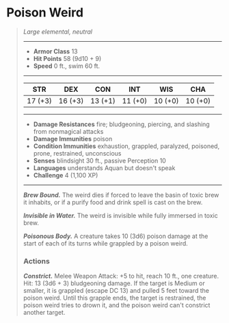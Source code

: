 # Poison Weird
>*Large elemental, neutral*
>___
>- **Armor Class** 13
>- **Hit Points** 58 (9d10 + 9)
>- **Speed** 0 ft., swim 60 ft.
>___
>|STR|DEX|CON|INT|WIS|CHA|
>|:---:|:---:|:---:|:---:|:---:|:---:|
>|17 (+3)|16 (+3)|13 (+1)|11 (+0)|10 (+0)|10 (+0)|
>___
>- **Damage Resistances** fire; bludgeoning, piercing, and slashing from nonmagical attacks
>- **Damage Immunities** poison
>- **Condition Immunities** exhaustion, grappled, paralyzed, poisoned, prone, restrained, unconscious
>- **Senses** blindsight 30 ft., passive Perception 10
>- **Languages** understands Aquan but doesn't speak
>- **Challenge** 4 (1,100 XP)
>___
>***Brew Bound.*** The weird dies if forced to leave the basin of toxic brew it inhabits, or if a purify food and drink spell is cast on the brew.  
>
>***Invisible in Water.*** The weird is invisible while fully immersed in toxic brew.  
>
>***Poisonous Body.*** A creature takes 10 (3d6) poison damage at the start of each of its turns while grappled by a poison weird.  
>
>### Actions
>***Constrict.*** Melee Weapon Attack: +5 to hit, reach 10 ft., one creature. Hit: 13 (3d6 + 3) bludgeoning damage. If the target is Medium or smaller, it is grappled (escape DC 13) and pulled 5 feet toward the poison weird. Until this grapple ends, the target is restrained, the poison weird tries to drown it, and the poison weird can't constrict another target.